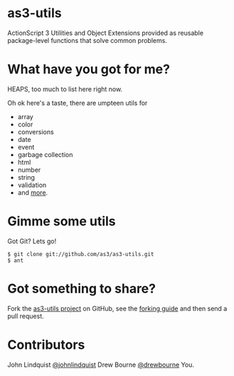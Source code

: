 # as3-utils 

ActionScript 3 Utilities and Object Extensions provided as reusable package-level functions that solve common problems.

# What have you got for me?

HEAPS, too much to list here right now. 

Oh ok here's a taste, there are umpteen utils for 
- array
- color
- conversions
- date
- event
- garbage collection
- html
- number 
- string
- validation
- and [more](http://github.com/as3/as3-utils/tree/master/src/utils/).

# Gimme some utils

Got Git? Lets go!

    $ git clone git://github.com/as3/as3-utils.git
    $ ant

# Got something to share?

Fork the [as3-utils project](http://github.com/as3/as3-utils) on GitHub, see the [forking guide](http://help.github.com/forking/) and then send a pull request.

# Contributors

John Lindquist [@johnlindquist](http://twitter.com/johnlindquist)
Drew Bourne [@drewbourne](http://twitter.com/drewbourne)
You.